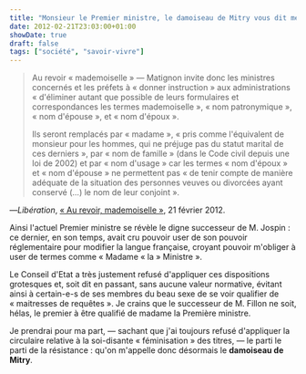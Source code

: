 ```yaml
---
title: "Monsieur le Premier ministre, le damoiseau de Mitry vous dit merde"
date: 2012-02-21T23:03:00+01:00
showDate: true
draft: false
tags: ["société", "savoir-vivre"]
---
```


> Au revoir &laquo;&nbsp;mademoiselle&nbsp;&raquo; — Matignon invite donc les ministres concernés et les préfets à &laquo;&nbsp;donner instruction&nbsp;&raquo; aux administrations &laquo;&nbsp;d'éliminer autant que possible de leurs formulaires et correspondances les termes mademoiselle&nbsp;&raquo;, &laquo;&nbsp;nom patronymique&nbsp;&raquo;, &laquo;&nbsp;nom d'épouse&nbsp;&raquo;, et &laquo;&nbsp;nom d'époux&nbsp;&raquo;.
>
> Ils seront remplacés par &laquo;&nbsp;madame&nbsp;&raquo;, &laquo;&nbsp;pris comme l'équivalent de monsieur pour les hommes, qui ne préjuge pas du statut marital de ces derniers&nbsp;&raquo;, par &laquo;&nbsp;nom de famille&nbsp;&raquo; (dans le Code civil depuis une loi de 2002) et par &laquo;&nbsp;nom d'usage&nbsp;&raquo; car les termes &laquo;&nbsp;nom d'époux&nbsp;&raquo; et &laquo;&nbsp;nom d'épouse&nbsp;&raquo; ne permettent pas &laquo;&nbsp;de tenir compte de manière adéquate de la situation des personnes veuves ou divorcées ayant conservé (...) le nom de leur conjoint&nbsp;&raquo;.

—_Libération_, [&laquo;&nbsp;Au revoir, mademoiselle&nbsp;&raquo;](https://www.liberation.fr/vous/2012/02/21/au-revoir-mademoiselle_797684/), 21 février 2012.

Ainsi l'actuel Premier ministre se révèle le digne successeur de M. Jospin : ce dernier, en son temps, avait cru pouvoir user de son pouvoir réglementaire pour modifier la langue française, croyant pouvoir m'obliger à user de termes comme &laquo;&nbsp;Madame &laquo;&nbsp;la&nbsp;&raquo; Ministre&nbsp;&raquo;.

Le Conseil d'Etat a très justement refusé d'appliquer ces dispositions grotesques et, soit dit en passant, sans aucune valeur normative, évitant ainsi à certain-e-s de ses membres du beau sexe de se voir qualifier de &laquo;&nbsp;maitresses de requêtes&nbsp;&raquo;.  Je crains que le successeur de M. Fillon ne soit, hélas, le premier à être qualifié de madame la Première ministre.

Je prendrai pour ma part, — sachant que j'ai toujours refusé d'appliquer la circulaire relative à la soi-disante &laquo;&nbsp;féminisation&nbsp;&raquo; des titres, — le parti le parti de la résistance : qu'on m'appelle donc désormais le **damoiseau de Mitry**.